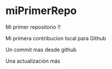 # miPrimerRepo

Mi primer repositorio !! 

Mi primera contribucion local para Github

Un commit mas desde github

Una actualización más 
